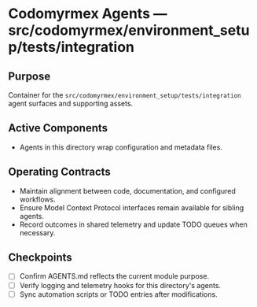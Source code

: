 # Codomyrmex Agents — src/codomyrmex/environment_setup/tests/integration

## Purpose
Container for the `src/codomyrmex/environment_setup/tests/integration` agent surfaces and supporting assets.

## Active Components
- Agents in this directory wrap configuration and metadata files.

## Operating Contracts
- Maintain alignment between code, documentation, and configured workflows.
- Ensure Model Context Protocol interfaces remain available for sibling agents.
- Record outcomes in shared telemetry and update TODO queues when necessary.

## Checkpoints
- [ ] Confirm AGENTS.md reflects the current module purpose.
- [ ] Verify logging and telemetry hooks for this directory's agents.
- [ ] Sync automation scripts or TODO entries after modifications.

